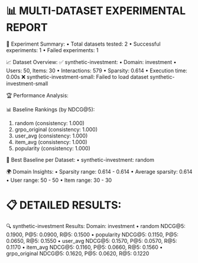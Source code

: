 📊 MULTI-DATASET EXPERIMENTAL REPORT
============================================================

🔬 Experiment Summary:
  • Total datasets tested: 2
  • Successful experiments: 1
  • Failed experiments: 1

📈 Dataset Overview:
  ✅ synthetic-investment:
     • Domain: investment
     • Users: 50, Items: 30
     • Interactions: 579
     • Sparsity: 0.614
     • Execution time: 0.00s
  ❌ synthetic-investment-small: Failed to load dataset synthetic-investment-small

🏆 Performance Analysis:

📊 Baseline Rankings (by NDCG@5):
  1. random (consistency: 1.000)
  2. grpo_original (consistency: 1.000)
  3. user_avg (consistency: 1.000)
  4. item_avg (consistency: 1.000)
  5. popularity (consistency: 1.000)

🎯 Best Baseline per Dataset:
  • synthetic-investment: random

🌍 Domain Insights:
  • Sparsity range: 0.614 - 0.614
  • Average sparsity: 0.614
  • User range: 50 - 50
  • Item range: 30 - 30

📋 DETAILED RESULTS:
============================================================

🔍 synthetic-investment Results:
   Domain: investment
   • random          NDCG@5: 0.1900, P@5: 0.0900, R@5: 0.1500
   • popularity      NDCG@5: 0.1150, P@5: 0.0650, R@5: 0.1550
   • user_avg        NDCG@5: 0.1570, P@5: 0.0570, R@5: 0.1170
   • item_avg        NDCG@5: 0.1160, P@5: 0.0660, R@5: 0.1560
   • grpo_original   NDCG@5: 0.1620, P@5: 0.0620, R@5: 0.1220